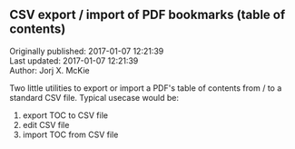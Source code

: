 ## CSV export / import of PDF bookmarks (table of contents)  
Originally published: 2017-01-07 12:21:39  
Last updated: 2017-01-07 12:21:39  
Author: Jorj X. McKie  
  
Two little utilities to export or import a PDF's table of contents from / to a standard CSV file.
Typical usecase would be:
1. export TOC to CSV file
2. edit CSV file
3. import TOC from CSV file
